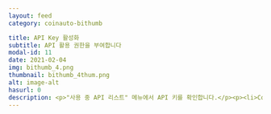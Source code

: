 ```yaml
---
layout: feed
category: coinauto-bithumb

title: API Key 활성화
subtitle: API 활용 권한을 부여합니다
modal-id: 11
date: 2021-02-04
img: bithumb_4.png
thumbnail: bithumb_4thum.png
alt: image-alt
hasurl: 0
description: <p>"사용 중 API 리스트" 메뉴에서 API 키를 확인합니다.</p><p><li>Connect Key와 Secret Key를 별도의 파일에 복사하여 저장해 두시기 바랍니다.</li><li>지금 Secret Key를 메모해 두지 않으실 경우 API 활용이 불가능합니다.</li><li>메모가 끝났다면 "활성화" 버튼을 클릭합니다.</li><li>팝업창에서 "승인하기" 버튼을 눌러 승인 절차를 진행합니다.</li></p>
---
```

